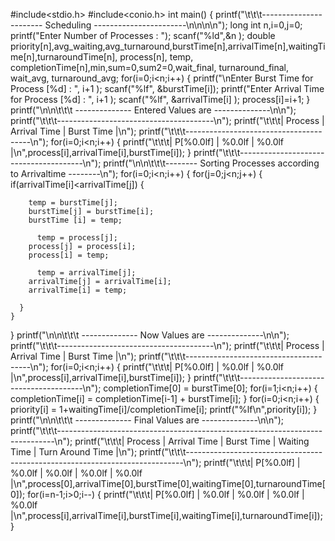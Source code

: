 #include<stdio.h>
#include<conio.h>
int main()
{
  printf("\t\t\t----------------------- Scheduling -----------------------\n\n\n\n");
  long int n,i=0,j=0;
  printf("Enter Number of Processes : ");
  scanf("%ld",&n ); 
  double priority[n],avg_waiting,avg_turnaround,burstTime[n],arrivalTime[n],waitingTime[n],turnaroundTime[n], process[n], temp, completionTime[n],min,sum=0,sum2=0,wait_final, turnaround_final, wait_avg, turnaround_avg;
  for(i=0;i<n;i++)
  {
    printf("\nEnter Burst Time for Process [%d] : ", i+1 );
    scanf("%lf", &burstTime[i]);
    printf("Enter Arrival Time for Process [%d] : ", i+1 );
    scanf("%lf", &arrivalTime[i] );
    process[i]=i+1;
  }
  printf("\n\n\t\t\t -------------- Entered Values are --------------\n\n");
  printf("\t\t\t---------------------------------------\n");
  printf("\t\t\t| Process | Arrival Time | Burst Time |\n");
  printf("\t\t\t---------------------------------------\n");
  for(i=0;i<n;i++)
  {
    printf("\t\t\t|  P[%0.0lf]   |       %0.0lf      |     %0.0lf      |\n",process[i],arrivalTime[i],burstTime[i]);
  }
    printf("\t\t\t---------------------------------------\n");
  printf("\n\n\t\t\t-------- Sorting Processes according to Arrivaltime --------\n");
  for(i=0;i<n;i++)
  {
    for(j=0;j<n;j++)
    {
      if(arrivalTime[i]<arrivalTime[j])
      {
        
        temp = burstTime[j];
        burstTime[j] = burstTime[i];
        burstTime [i] = temp;
	
	      temp = process[j];
        process[j] = process[i];
        process[i] = temp;

	      temp = arrivalTime[j];
        arrivalTime[j] = arrivalTime[i];
        arrivalTime[i] = temp;
      
      }
    }
  }
  printf("\n\n\t\t\t -------------- Now Values are --------------\n\n");
  printf("\t\t\t---------------------------------------\n");
  printf("\t\t\t| Process | Arrival Time | Burst Time |\n");
  printf("\t\t\t---------------------------------------\n");
  for(i=0;i<n;i++)
  {
    printf("\t\t\t|  P[%0.0lf]   |       %0.0lf      |     %0.0lf      |\n",process[i],arrivalTime[i],burstTime[i]);
  }
    printf("\t\t\t---------------------------------------\n");
     completionTime[0] = burstTime[0];
  for(i=1;i<n;i++)
  {
    completionTime[i] = completionTime[i-1] + burstTime[i];
  }
  for(i=0;i<n;i++)
  {
    priority[i] = 1+waitingTime[i]/completionTime[i];
    printf("%lf\n",priority[i]);
  }
printf("\n\n\t\t\t -------------- Final Values are --------------\n\n");
  printf("\t\t\t-----------------------------------------------------------------------------\n");
  printf("\t\t\t| Process | Arrival Time | Burst Time |  Waiting Time  |  Turn Around Time  |\n");
  printf("\t\t\t-----------------------------------------------------------------------------\n");
  printf("\t\t\t|  P[%0.0lf]   |       %0.0lf      |     %0.0lf      |        %0.0lf       |         %0.0lf          |\n",process[0],arrivalTime[0],burstTime[0],waitingTime[0],turnaroundTime[0]);
  for(i=n-1;i>0;i--)
  {
    printf("\t\t\t|  P[%0.0lf]   |       %0.0lf      |     %0.0lf      |        %0.0lf       |         %0.0lf          |\n",process[i],arrivalTime[i],burstTime[i],waitingTime[i],turnaroundTime[i]);
  }
